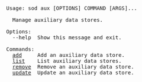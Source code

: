<!-- Automatically generated with dumpdocs.sh -- DO NOT EDIT!!! -->
<pre>
Usage: sod aux [OPTIONS] COMMAND [ARGS]...

  Manage auxiliary data stores.

Options:
  --help  Show this message and exit.

Commands:
  <a href="sod-aux-add.md">add</a>     Add an auxiliary data store.
  <a href="sod-aux-list.md">list</a>    List auxiliary data stores.
  <a href="sod-aux-remove.md">remove</a>  Remove an auxiliary data store.
  <a href="sod-aux-update.md">update</a>  Update an auxiliary data store.
</pre>

